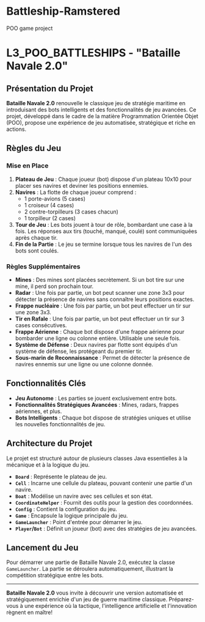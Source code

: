 # Battleship-Ramstered
POO game project 
# L3_POO_BATTLESHIPS - "Bataille Navale 2.0"

## Présentation du Projet

**Bataille Navale 2.0** renouvelle le classique jeu de stratégie maritime en introduisant des bots intelligents et des fonctionnalités de jeu avancées. Ce projet, développé dans le cadre de la matière Programmation Orientée Objet (POO), propose une expérience de jeu automatisée, stratégique et riche en actions.

## Règles du Jeu

### Mise en Place
1. **Plateau de Jeu** : Chaque joueur (bot) dispose d'un plateau 10x10 pour placer ses navires et deviner les positions ennemies.
2. **Navires** : La flotte de chaque joueur comprend :
   - 1 porte-avions (5 cases)
   - 1 croiseur (4 cases)
   - 2 contre-torpilleurs (3 cases chacun)
   - 1 torpilleur (2 cases)
3. **Tour de Jeu** : Les bots jouent à tour de rôle, bombardant une case à la fois. Les réponses aux tirs (touché, manqué, coulé) sont communiquées après chaque tir.
4. **Fin de la Partie** : Le jeu se termine lorsque tous les navires de l'un des bots sont coulés.

### Règles Supplémentaires
- **Mines** : Des mines sont placées secrètement. Si un bot tire sur une mine, il perd son prochain tour.
- **Radar** : Une fois par partie, un bot peut scanner une zone 3x3 pour détecter la présence de navires sans connaître leurs positions exactes.
- **Frappe nucléaire** : Une fois par partie, un bot peut effectuer un tir sur une zone 3x3. 
- **Tir en Rafale** : Une fois par partie, un bot peut effectuer un tir sur 3 cases consécutives.
- **Frappe Aérienne** : Chaque bot dispose d'une frappe aérienne pour bombarder une ligne ou colonne entière. Utilisable une seule fois.
- **Système de Défense** : Deux navires par flotte sont équipés d'un système de défense, les protégeant du premier tir.
- **Sous-marin de Reconnaissance** : Permet de détecter la présence de navires ennemis sur une ligne ou une colonne donnée.

## Fonctionnalités Clés

- **Jeu Autonome** : Les parties se jouent exclusivement entre bots.
- **Fonctionnalités Stratégiques Avancées** : Mines, radars, frappes aériennes, et plus.
- **Bots Intelligents** : Chaque bot dispose de stratégies uniques et utilise les nouvelles fonctionnalités de jeu.

## Architecture du Projet

Le projet est structuré autour de plusieurs classes Java essentielles à la mécanique et à la logique du jeu.

- **`Board`** : Représente le plateau de jeu.
- **`Cell`** : Incarne une cellule du plateau, pouvant contenir une partie d'un navire.
- **`Boat`** : Modélise un navire avec ses cellules et son état.
- **`CoordinateHelper`** : Fournit des outils pour la gestion des coordonnées.
- **`Config`** : Contient la configuration du jeu.
- **`Game`** : Encapsule la logique principale du jeu.
- **`GameLauncher`** : Point d'entrée pour démarrer le jeu.
- **`Player`/`Bot`** : Définit un joueur (bot) avec des stratégies de jeu avancées.

## Lancement du Jeu

Pour démarrer une partie de Bataille Navale 2.0, exécutez la classe `GameLauncher`. La partie se déroulera automatiquement, illustrant la compétition stratégique entre les bots.

---

**Bataille Navale 2.0** vous invite à découvrir une version automatisée et stratégiquement enrichie d'un jeu de guerre maritime classique. Préparez-vous à une expérience où la tactique, l'intelligence artificielle et l'innovation règnent en maître!
